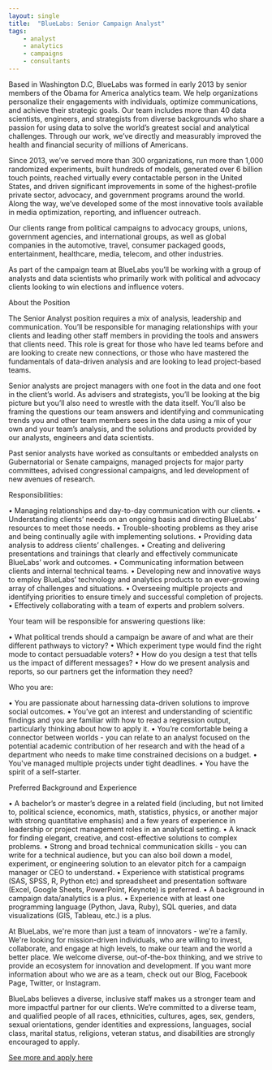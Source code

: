 ```yaml
---
layout: single
title:  "BlueLabs: Senior Campaign Analyst"
tags: 
    - analyst
    - analytics
    - campaigns
    - consultants
---
```


Based in Washington D.C, BlueLabs was formed in early 2013 by senior members of the Obama for America analytics team. We help organizations personalize their engagements with individuals, optimize communications, and achieve their strategic goals. Our team includes more than 40 data scientists, engineers, and strategists from diverse backgrounds who share a passion for using data to solve the world’s greatest social and analytical challenges. Through our work, we’ve directly and measurably improved the health and financial security of millions of Americans.

Since 2013, we’ve served more than 300 organizations, run more than 1,000 randomized experiments, built hundreds of models, generated over 6 billion touch points, reached virtually every contactable person in the United States, and driven significant improvements in some of the highest-profile private sector, advocacy, and government programs around the world. Along the way, we’ve developed some of the most innovative tools available in media optimization, reporting, and influencer outreach. 

Our clients range from political campaigns to advocacy groups, unions, government agencies, and international groups, as well as global companies in the automotive, travel, consumer packaged goods, entertainment, healthcare, media, telecom, and other industries. 

As part of the campaign team at BlueLabs you’ll be working with a group of analysts and data scientists who primarily work with political and advocacy clients looking to win elections and influence voters.
 
About the Position

The Senior Analyst position requires a mix of analysis, leadership and communication. You’ll be responsible for managing relationships with your clients and leading other staff members in providing the tools and answers that clients need. This role is great for those who have led teams before and are looking to create new connections, or those who have mastered the fundamentals of data-driven analysis and are looking to lead project-based teams.

Senior analysts are project managers with one foot in the data and one foot in the client’s world. As advisers and strategists, you’ll be looking at the big picture but you’ll also need to wrestle with the data itself. You’ll also be framing the questions our team answers and identifying and communicating trends you and other team members sees in the data using a mix of your own and your team’s analysis, and the solutions and products provided by our analysts, engineers and data scientists.

Past senior analysts have worked as consultants or embedded analysts on Gubernatorial or Senate campaigns, managed projects for major party committees, advised congressional campaigns, and led development of new avenues of research.

Responsibilities:

•	Managing relationships and day-to-day communication with our clients.
•	Understanding clients’ needs on an ongoing basis and directing BlueLabs’ resources to meet those needs.
•	Trouble-shooting problems as they arise and being continually agile with implementing solutions.
•	Providing data analysis to address clients’ challenges.
•	Creating and delivering presentations and trainings that clearly and effectively communicate BlueLabs’ work and outcomes.
•	Communicating information between clients and internal technical teams.
•	Developing new and innovative ways to employ BlueLabs’ technology and analytics products to an ever-growing array of challenges and situations.
•	Overseeing multiple projects and identifying priorities to ensure timely and successful completion of projects.
•	Effectively collaborating with a team of experts and problem solvers.

Your team will be responsible for answering questions like:

•	What political trends should a campaign be aware of and what are their different pathways to victory?
•	Which experiment type would find the right mode to contact persuadable voters?
•	How do you design a test that tells us the impact of different messages?
•	How do we present analysis and reports, so our partners get the information they need?

Who you are:

•	You are passionate about harnessing data-driven solutions to improve social outcomes.
•	You’ve got an interest and understanding of scientific findings and you are familiar with how to read a regression output, particularly thinking about how to apply it.
•	You’re comfortable being a connector between worlds - you can relate to an analyst focused on the potential academic contribution of her research and with the head of a department who needs to make time constrained decisions on a budget.
•	You've managed multiple projects under tight deadlines.
•	You have the spirit of a self-starter.

Preferred Background and Experience

•	A bachelor’s or master’s degree in a related field (including, but not limited to, political science, economics, math, statistics, physics, or another major with strong quantitative emphasis) and a few years of experience in leadership or project management roles in an analytical setting.
•	A knack for finding elegant, creative, and cost-effective solutions to complex problems.
•	Strong and broad technical communication skills - you can write for a technical audience, but you can also boil down a model, experiment, or engineering solution to an elevator pitch for a campaign manager or CEO to understand.
•	Experience with statistical programs (SAS, SPSS, R, Python etc) and spreadsheet and presentation software (Excel, Google Sheets, PowerPoint, Keynote) is preferred.
•	A background in campaign data/analytics is a plus.
•	Experience with at least one programming language (Python, Java, Ruby), SQL queries, and data visualizations (GIS, Tableau, etc.) is a plus.

At BlueLabs, we're more than just a team of innovators - we're a family. We're looking for mission-driven individuals, who are willing to invest, collaborate, and engage at high levels, to make our team and the world a better place. We welcome diverse, out-of-the-box thinking, and we strive to provide an ecosystem for innovation and development. If you want more information about who we are as a team, check out our Blog, Facebook Page, Twitter, or Instagram.

BlueLabs believes a diverse, inclusive staff makes us a stronger team and more impactful partner for our clients. We’re committed to a diverse team, and qualified people of all races, ethnicities, cultures, ages, sex, genders, sexual orientations, gender identities and expressions, languages, social class, marital status, religions, veteran status, and disabilities are strongly encouraged to apply.

[See more and apply here](https://jobs.lever.co/bluelabs/69c9cd25-c0d6-4442-a927-ae95a2ebe100)
